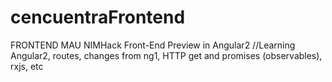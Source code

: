 # cencuentraFrontend
FRONTEND MAU
NIMHack Front-End Preview in Angular2
//Learning Angular2, routes, changes from ng1, HTTP get and promises (observables), rxjs, etc
